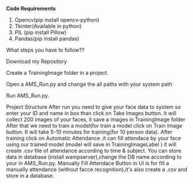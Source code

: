 **Code Requirements**
1. Opencv(pip install opencv-python)
2. Tkinter(Available in python)
3. PIL (pip install Pillow)
4. Pandas(pip install pandas)


What steps you have to follow??

Download my Repository

Create a TrainingImage folder in a project.

Open a AMS_Run.py and change the all paths with your system path

Run AMS_Run.py.


Project Structure
After run you need to give your face data to system so enter your ID and name in box than click on Take Images button.
It will collect 200 images of your faces, it save a images in TrainingImage folder
After that we need to train a model(for train a model click on Train Image button.
It will take 5-10 minutes for training(for 10 person data).
After training click on Automatic Attendance ,it can fill attendace by your face using our trained model (model will save in TrainingImageLabel )
it will create .csv file of attendance according to time & subject.
You can store data in database (install wampserver),change the DB name according to your in AMS_Run.py.
Manually Fill Attendace Button in UI is for fill a manually attendance (without facce recognition),it's also create a .csv and store in a database.
